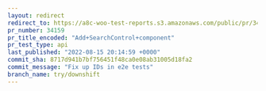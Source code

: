 ```yaml
---
layout: redirect
redirect_to: https://a8c-woo-test-reports.s3.amazonaws.com/public/pr/34159/api/index.html
pr_number: 34159
pr_title_encoded: "Add+SearchControl+component"
pr_test_type: api
last_published: "2022-08-15 20:14:59 +0000"
commit_sha: 8717d941b7bf756451f48ca0e08ab31005d18fa2
commit_message: "Fix up IDs in e2e tests"
branch_name: try/downshift
---
```


